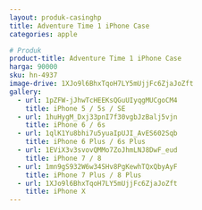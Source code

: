 ```yaml
---
layout: produk-casinghp
title: Adventure Time 1 iPhone Case
categories: apple

# Produk
product-title: Adventure Time 1 iPhone Case
harga: 90000
sku: hn-4937
image-drive: 1XJo9l6BhxTqoH7LY5mUjjFc6ZjaJoZft
gallery:
  - url: 1pZFW-jJhwTcHEEKsQGuUIyqgMUCgoCM4
    title: iPhone 5 / 5s / SE
  - url: 1huHygM_Dxj33pnI7f30vgbJzBalj5vjn
    title: iPhone 6 / 6s
  - url: 1qlK1Yu8bhi7u5yuaIpUJI_AvES602Sqb
    title: iPhone 6 Plus / 6s Plus
  - url: 1EViX3v3svovQMMo7ZoJhmLNJ8DwF_eud
    title: iPhone 7 / 8
  - url: 1mn9gS932W6w34SHv8PgKewhTQxQbyAyF
    title: iPhone 7 Plus / 8 Plus
  - url: 1XJo9l6BhxTqoH7LY5mUjjFc6ZjaJoZft
    title: iPhone X
---
```

